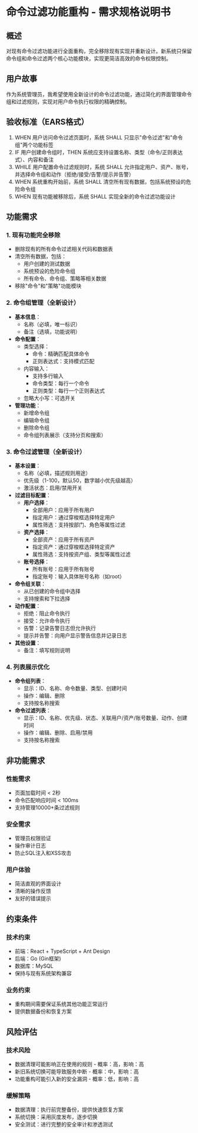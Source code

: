 # 命令过滤功能重构 - 需求规格说明书

## 概述
对现有命令过滤功能进行全面重构，完全移除现有实现并重新设计。新系统只保留命令组和命令过滤两个核心功能模块，实现更简洁高效的命令权限控制。

## 用户故事
作为系统管理员，我希望使用全新设计的命令过滤功能，通过简化的界面管理命令组和过滤规则，实现对用户命令执行权限的精确控制。

## 验收标准（EARS格式）
1. WHEN 用户访问命令过滤页面时，系统 SHALL 只显示"命令过滤"和"命令组"两个功能标签
2. IF 用户创建命令组时，THEN 系统应支持设置名称、类型（命令/正则表达式）、内容和备注
3. WHILE 用户配置命令过滤规则时，系统 SHALL 允许指定用户、资产、账号，并选择命令组和动作（拒绝/接受/告警/提示并告警）
4. WHEN 系统重构开始前，系统 SHALL 清空所有现有数据，包括系统预设的危险命令组
5. WHEN 现有功能被移除后，系统 SHALL 实现全新的命令过滤功能设计

## 功能需求

### 1. 现有功能完全移除
- 删除现有的所有命令过滤相关代码和数据表
- 清空所有数据，包括：
  - 用户创建的测试数据
  - 系统预设的危险命令组
  - 所有命令、命令组、策略等相关数据
- 移除"命令"和"策略"功能模块

### 2. 命令组管理（全新设计）
- **基本信息**：
  - 名称（必填，唯一标识）
  - 备注（选填，功能说明）
- **命令配置**：
  - 类型选择：
    - 命令：精确匹配具体命令
    - 正则表达式：支持模式匹配
  - 内容输入：
    - 支持多行输入
    - 命令类型：每行一个命令
    - 正则类型：每行一个正则表达式
  - 忽略大小写：可选开关
- **管理功能**：
  - 新增命令组
  - 编辑命令组
  - 删除命令组
  - 命令组列表展示（支持分页和搜索）

### 3. 命令过滤管理（全新设计）
- **基本设置**：
  - 名称（必填，描述规则用途）
  - 优先级（1-100，默认50，数字越小优先级越高）
  - 激活状态：启用/禁用开关
- **过滤目标配置**：
  - **用户选择**：
    - 全部用户：应用于所有用户
    - 指定用户：通过穿梭框选择特定用户
    - 属性筛选：支持按部门、角色等属性过滤
  - **资产选择**：
    - 全部资产：应用于所有资产
    - 指定资产：通过穿梭框选择特定资产
    - 属性筛选：支持按资产组、类型等属性过滤
  - **账号选择**：
    - 所有账号：应用于所有账号
    - 指定账号：输入具体账号名称（如root）
- **命令组关联**：
  - 从已创建的命令组中选择
  - 支持搜索和下拉选择
- **动作配置**：
  - 拒绝：阻止命令执行
  - 接受：允许命令执行
  - 告警：记录告警日志但允许执行
  - 提示并告警：向用户显示警告信息并记录日志
- **其他设置**：
  - 备注：填写规则说明

### 4. 列表展示优化
- **命令组列表**：
  - 显示：ID、名称、命令数量、类型、创建时间
  - 操作：编辑、删除
  - 支持按名称搜索
- **命令过滤列表**：
  - 显示：ID、名称、优先级、状态、关联用户/资产/账号数量、动作、创建时间
  - 操作：编辑、删除、启用/禁用
  - 支持按名称搜索

## 非功能需求

### 性能需求
- 页面加载时间 < 2秒
- 命令匹配响应时间 < 100ms
- 支持管理10000+条过滤规则

### 安全需求
- 管理员权限验证
- 操作审计日志
- 防止SQL注入和XSS攻击

### 用户体验
- 简洁直观的界面设计
- 清晰的操作反馈
- 友好的错误提示

## 约束条件

### 技术约束
- 前端：React + TypeScript + Ant Design
- 后端：Go (Gin框架)
- 数据库：MySQL
- 保持与现有系统架构兼容

### 业务约束
- 重构期间需要保证系统其他功能正常运行
- 提供数据备份和恢复方案

## 风险评估

### 技术风险
- 数据清理可能影响正在使用的规则 - 概率：高，影响：高
- 新旧系统切换可能导致服务中断 - 概率：中，影响：高
- 功能重构可能引入新的安全漏洞 - 概率：低，影响：高

### 缓解策略
- 数据清理：执行前完整备份，提供快速恢复方案
- 系统切换：采用灰度发布，逐步切换
- 安全测试：进行完整的安全审计和渗透测试